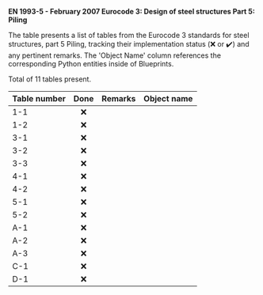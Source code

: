 **EN 1993-5 - February 2007
Eurocode 3: Design of steel structures
Part 5: Piling**

The table presents a list of tables from the Eurocode 3 standards for steel structures, part 5 Piling, tracking their implementation status
(:x: or :heavy_check_mark:) and any pertinent remarks. The 'Object Name' column references the corresponding Python entities inside of Blueprints.

Total of 11 tables present.

| Table number | Done | Remarks | Object name |
|:-------------|:----:|:--------|:------------|
| 1-1          | :x:  |         |             |
| 1-2          | :x:  |         |             |
| 3-1          | :x:  |         |             |
| 3-2          | :x:  |         |             |
| 3-3          | :x:  |         |             |
| 4-1          | :x:  |         |             |
| 4-2          | :x:  |         |             |
| 5-1          | :x:  |         |             |
| 5-2          | :x:  |         |             |
| A-1          | :x:  |         |             |
| A-2          | :x:  |         |             |
| A-3          | :x:  |         |             |
| C-1          | :x:  |         |             |
| D-1          | :x:  |         |             |
